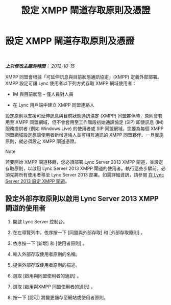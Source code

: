 ﻿---
title: 設定 XMPP 閘道存取原則及憑證
TOCTitle: 設定 XMPP 閘道存取原則及憑證
ms:assetid: fac02f4e-d14d-4be3-b53c-74c82436fd93
ms:mtpsurl: https://technet.microsoft.com/zh-tw/library/JJ721945(v=OCS.15)
ms:contentKeyID: 49890515
ms.date: 08/24/2015
mtps_version: v=OCS.15
ms.translationtype: HT
---

# 設定 XMPP 閘道存取原則及憑證

 

_**上次修改主題的時間：** 2012-10-15_

XMPP 同盟會根據「可延伸訊息與目前狀態通訊協定」(XMPP) 定義外部部署。XMPP 設定可讓 Lync 使用者以下列方式存取 XMPP 網域使用者：

  - IM 與目前狀態 – 僅人員對人員

  - 在 Lync 用戶端中建立 XMPP 同盟連絡人

設定原則以支援可延伸訊息與目前狀態通訊協定 (XMPP) 同盟夥伴時，原則會套用至 XMPP 同盟網域，但不會套用至工作階段初始通訊協定 (SIP) 即使訊息 (IM) 服務提供者 (例如 Windows Live) 的使用者或 SIP 同盟網域。您要為每個 XMPP 同盟網域設定想讓使用者新增連絡人並可相互通訊的 XMPP 同盟夥伴。一旦實施原則，就必須設定 XMPP 閘道憑證。

> [!NOTE]  
> 若要開始 XMPP 閘道移轉，您必須部署 Lync Server 2013 XMPP 閘道，並設定存取原則，以啟用 Lync Server 2013 XMPP 閘道的使用者。執行這些步驟前，必須先將所有使用者移至 Lync Server 2013 部署。如需詳細資訊，請參閱 <a href="configure-xmpp-gateway-on-lync-server-2013.md">在 Lync Server 2013 設定 XMPP 閘道</a>。



## 設定外部存取原則以啟用 Lync Server 2013 XMPP 閘道的使用者

1.  開啟 Lync Server 控制台。

2.  在左導覽列中，依序按一下 \[同盟與外部存取\] 和 \[外部存取原則\] 。

3.  依序按一下 \[新增\] 和 \[使用者原則\] 。

4.  輸入外部存取使用者原則的名稱。

5.  提供外部存取使用者原則的描述。

6.  選取 \[啟用與同盟使用者的通訊\] 。

7.  選取 \[啟用與XMPP 同盟使用者的通訊\] 。

8.  按一下 \[認可\] 將變更儲存至網站或使用者原則。

